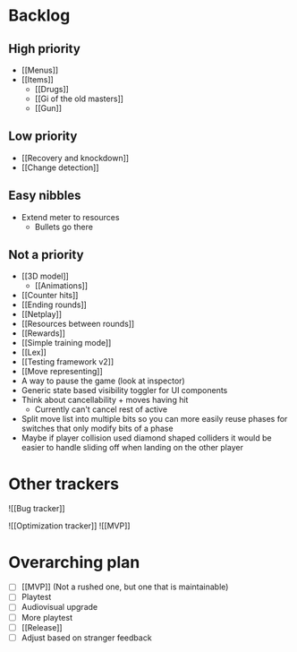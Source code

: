 # Backlog
## High priority
- [[Menus]]
- [[Items]]
	- [[Drugs]]
	- [[Gi of the old masters]]
	- [[Gun]]

## Low priority
- [[Recovery and knockdown]]
- [[Change detection]]

## Easy nibbles
- Extend meter to resources
	- Bullets go there

## Not a priority
- [[3D model]]
	- [[Animations]]
- [[Counter hits]]
- [[Ending rounds]]
- [[Netplay]]
- [[Resources between rounds]]
- [[Rewards]]
- [[Simple training mode]]
- [[Lex]]
- [[Testing framework v2]]
- [[Move representing]]
- A way to pause the game (look at inspector)
- Generic state based visibility toggler for UI components
- Think about cancellability + moves having hit
	- Currently can't cancel rest of active
- Split move list into multiple bits so you can more easily reuse phases for switches that only modify bits of a phase
- Maybe if player collision used diamond shaped colliders it would be easier to handle sliding off when landing on the other player

# Other trackers
![[Bug tracker]]

![[Optimization tracker]]
![[MVP]]

# Overarching plan
- [ ] [[MVP]] (Not a rushed one, but one that is maintainable)
- [ ] Playtest
- [ ] Audiovisual upgrade
- [ ] More playtest
- [ ] [[Release]]
- [ ] Adjust based on stranger feedback
